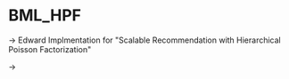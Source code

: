 # BML_HPF

->  Edward Implmentation for "Scalable Recommendation with Hierarchical Poisson Factorization"

->  
